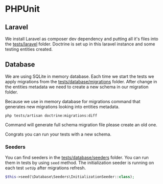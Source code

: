 # PHPUnit

## Laravel
We install Laravel as composer dev dependency and putting all it's files into the [tests/laravel]() folder. Doctrine is set up in this laravel instance and some testing entities created.

## Database
We are using SQLite in memory database. Each time we start the tests we apply migrations from the [tests/database/migrations]() folder. After change in the entities metadata we need to create a new schema in our migration folder.

Because we use in memory database for migrations command that generates new migrations looking into entities metadata.
```shell
php tests/artisan doctrine:migrations:diff
```
Command will generate full schema migration file please create an old one.

Congrats you can run your tests with a new schema.

### Seeders
You can find seeders in the [tests/database/seeders]() folder. You can run them in tests by using `seed` method. The initialization seeder is running on each test `setUp` after migrations refresh.
```php
$this->seed(\Database\Seeders\InitializationSeeder::class);
```

